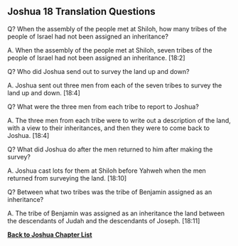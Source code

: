 ## Joshua 18 Translation Questions ##

Q? When the assembly of the people met at Shiloh, how many tribes of the people of Israel had not been assigned an inheritance?

A. When the assembly of the people met at Shiloh, seven tribes of the people of Israel had not been assigned an inheritance. [18:2]

Q? Who did Joshua send out to survey the land up and down?

A. Joshua sent out three men from each of the seven tribes to survey the land up and down. [18:4]

Q? What were the three men from each tribe to report to Joshua?

A. The three men from each tribe were to write out a description of the land, with a view to their inheritances, and then they were to come back to Joshua. [18:4]

Q? What did Joshua do after the men returned to him after making the survey?

A. Joshua cast lots for them at Shiloh before Yahweh when the men returned from surveying the land. [18:10]

Q? Between what two tribes was the tribe of Benjamin assigned as an inheritance?

A. The tribe of Benjamin was assigned as an inheritance the land between the descendants of Judah and the descendants of Joseph. [18:11]

__[Back to Joshua Chapter List](./)__

